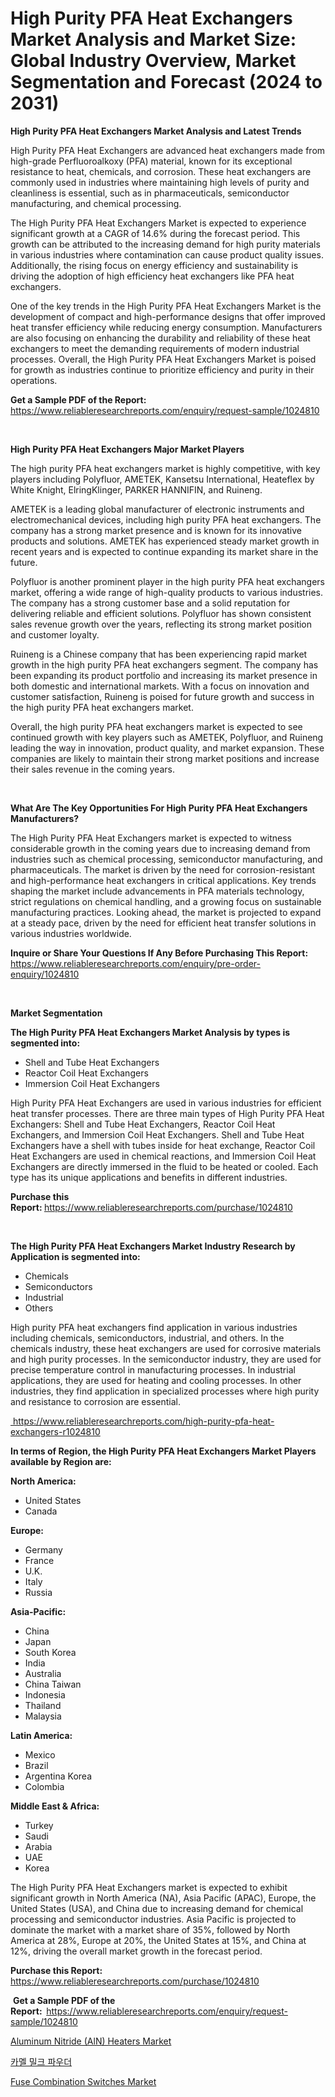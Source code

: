 <p><h1>High Purity PFA Heat Exchangers Market Analysis and Market Size: Global Industry Overview, Market Segmentation and Forecast (2024 to 2031)</h1></p><p><strong>High Purity PFA Heat Exchangers Market Analysis and Latest Trends</strong></p>
<p><p>High Purity PFA Heat Exchangers are advanced heat exchangers made from high-grade Perfluoroalkoxy (PFA) material, known for its exceptional resistance to heat, chemicals, and corrosion. These heat exchangers are commonly used in industries where maintaining high levels of purity and cleanliness is essential, such as in pharmaceuticals, semiconductor manufacturing, and chemical processing.</p><p>The High Purity PFA Heat Exchangers Market is expected to experience significant growth at a CAGR of 14.6% during the forecast period. This growth can be attributed to the increasing demand for high purity materials in various industries where contamination can cause product quality issues. Additionally, the rising focus on energy efficiency and sustainability is driving the adoption of high efficiency heat exchangers like PFA heat exchangers.</p><p>One of the key trends in the High Purity PFA Heat Exchangers Market is the development of compact and high-performance designs that offer improved heat transfer efficiency while reducing energy consumption. Manufacturers are also focusing on enhancing the durability and reliability of these heat exchangers to meet the demanding requirements of modern industrial processes. Overall, the High Purity PFA Heat Exchangers Market is poised for growth as industries continue to prioritize efficiency and purity in their operations.</p></p>
<p><strong>Get a Sample PDF of the Report:&nbsp;</strong> <a href="https://www.reliableresearchreports.com/enquiry/request-sample/1024810">https://www.reliableresearchreports.com/enquiry/request-sample/1024810</a></p>
<p>&nbsp;</p>
<p><strong>High Purity PFA Heat Exchangers Major Market Players</strong></p>
<p><p>The high purity PFA heat exchangers market is highly competitive, with key players including Polyfluor, AMETEK, Kansetsu International, Heateflex by White Knight, ElringKlinger, PARKER HANNIFIN, and Ruineng.</p><p>AMETEK is a leading global manufacturer of electronic instruments and electromechanical devices, including high purity PFA heat exchangers. The company has a strong market presence and is known for its innovative products and solutions. AMETEK has experienced steady market growth in recent years and is expected to continue expanding its market share in the future.</p><p>Polyfluor is another prominent player in the high purity PFA heat exchangers market, offering a wide range of high-quality products to various industries. The company has a strong customer base and a solid reputation for delivering reliable and efficient solutions. Polyfluor has shown consistent sales revenue growth over the years, reflecting its strong market position and customer loyalty.</p><p>Ruineng is a Chinese company that has been experiencing rapid market growth in the high purity PFA heat exchangers segment. The company has been expanding its product portfolio and increasing its market presence in both domestic and international markets. With a focus on innovation and customer satisfaction, Ruineng is poised for future growth and success in the high purity PFA heat exchangers market.</p><p>Overall, the high purity PFA heat exchangers market is expected to see continued growth with key players such as AMETEK, Polyfluor, and Ruineng leading the way in innovation, product quality, and market expansion. These companies are likely to maintain their strong market positions and increase their sales revenue in the coming years.</p></p>
<p>&nbsp;</p>
<p><strong>What Are The Key Opportunities For High Purity PFA Heat Exchangers Manufacturers?</strong></p>
<p><p>The High Purity PFA Heat Exchangers market is expected to witness considerable growth in the coming years due to increasing demand from industries such as chemical processing, semiconductor manufacturing, and pharmaceuticals. The market is driven by the need for corrosion-resistant and high-performance heat exchangers in critical applications. Key trends shaping the market include advancements in PFA materials technology, strict regulations on chemical handling, and a growing focus on sustainable manufacturing practices. Looking ahead, the market is projected to expand at a steady pace, driven by the need for efficient heat transfer solutions in various industries worldwide.</p></p>
<p><strong>Inquire or Share Your Questions If Any Before Purchasing This Report:</strong> <a href="https://www.reliableresearchreports.com/enquiry/pre-order-enquiry/1024810">https://www.reliableresearchreports.com/enquiry/pre-order-enquiry/1024810</a></p>
<p>&nbsp;</p>
<p><strong>Market Segmentation</strong></p>
<p><strong>The High Purity PFA Heat Exchangers Market Analysis by types is segmented into:</strong></p>
<p><ul><li>Shell and Tube Heat Exchangers</li><li>Reactor Coil Heat Exchangers</li><li>Immersion Coil Heat Exchangers</li></ul></p>
<p><p>High Purity PFA Heat Exchangers are used in various industries for efficient heat transfer processes. There are three main types of High Purity PFA Heat Exchangers: Shell and Tube Heat Exchangers, Reactor Coil Heat Exchangers, and Immersion Coil Heat Exchangers. Shell and Tube Heat Exchangers have a shell with tubes inside for heat exchange, Reactor Coil Heat Exchangers are used in chemical reactions, and Immersion Coil Heat Exchangers are directly immersed in the fluid to be heated or cooled. Each type has its unique applications and benefits in different industries.</p></p>
<p><strong>Purchase this Report:&nbsp;</strong><a href="https://www.reliableresearchreports.com/purchase/1024810">https://www.reliableresearchreports.com/purchase/1024810</a></p>
<p>&nbsp;</p>
<p><strong>The High Purity PFA Heat Exchangers Market Industry Research by Application is segmented into:</strong></p>
<p><ul><li>Chemicals</li><li>Semiconductors</li><li>Industrial</li><li>Others</li></ul></p>
<p><p>High purity PFA heat exchangers find application in various industries including chemicals, semiconductors, industrial, and others. In the chemicals industry, these heat exchangers are used for corrosive materials and high purity processes. In the semiconductor industry, they are used for precise temperature control in manufacturing processes. In industrial applications, they are used for heating and cooling processes. In other industries, they find application in specialized processes where high purity and resistance to corrosion are essential.</p></p>
<p><a href="https://www.reliableresearchreports.com/high-purity-pfa-heat-exchangers-r1024810">&nbsp;https://www.reliableresearchreports.com/high-purity-pfa-heat-exchangers-r1024810</a></p>
<p><strong>In terms of Region, the High Purity PFA Heat Exchangers Market Players available by Region are:</strong></p>
<p>
    <p> <strong> North America: </strong>
        <ul>
            <li>United States</li>
            <li>Canada</li>
        </ul>
        </p> 
    <p> <strong> Europe: </strong>
        <ul>
            <li>Germany</li>
            <li>France</li>
            <li>U.K.</li>
            <li>Italy</li>
            <li>Russia</li>
        </ul>
        </p> 
    <p> <strong> Asia-Pacific: </strong>
        <ul>
            <li>China</li>
            <li>Japan</li>
            <li>South Korea</li>
            <li>India</li>
            <li>Australia</li>
            <li>China Taiwan</li>
            <li>Indonesia</li>
            <li>Thailand</li>
            <li>Malaysia</li>
        </ul>
        </p> 
    <p> <strong> Latin America: </strong>
        <ul>
            <li>Mexico</li>
            <li>Brazil</li>
            <li>Argentina Korea</li>
            <li>Colombia</li>
        </ul>
        </p> 
    <p> <strong> Middle East & Africa: </strong>
        <ul>
            <li>Turkey</li>
            <li>Saudi</li>
            <li>Arabia</li>
            <li>UAE</li>
            <li>Korea</li>
        </ul>
    </p>
    </p>
<p><p>The High Purity PFA Heat Exchangers market is expected to exhibit significant growth in North America (NA), Asia Pacific (APAC), Europe, the United States (USA), and China due to increasing demand for chemical processing and semiconductor industries. Asia Pacific is projected to dominate the market with a market share of 35%, followed by North America at 28%, Europe at 20%, the United States at 15%, and China at 12%, driving the overall market growth in the forecast period.</p></p>
<p><strong>Purchase this Report: </strong><a href="https://www.reliableresearchreports.com/purchase/1024810">https://www.reliableresearchreports.com/purchase/1024810</a></p>
<p>&nbsp;<strong>Get a Sample PDF of the Report:&nbsp;&nbsp;</strong><a href="https://www.reliableresearchreports.com/enquiry/request-sample/1024810">https://www.reliableresearchreports.com/enquiry/request-sample/1024810</a></p>
<p><strong></strong></p>
<p><p><a href="https://www.linkedin.com/pulse/aluminum-nitride-aln-heaters-market-insights-cagr-trends-f8aff">Aluminum Nitride (AlN) Heaters Market</a></p><p><a href="https://github.com/crfsywufhm81415/Market-Research-Report-List-2/blob/main/579846357557.md">카멜 밀크 파우더</a></p><p><a href="https://www.linkedin.com/pulse/fuse-combination-switches-market-size-outlook-forecast-2024-ui43c">Fuse Combination Switches Market</a></p></p>